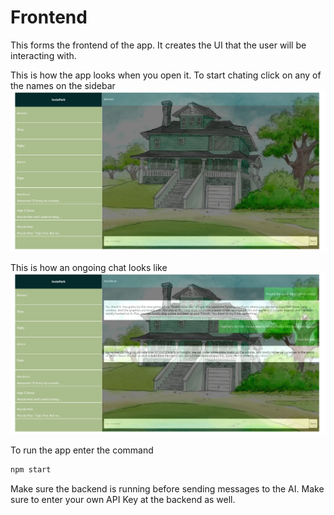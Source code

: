 # Frontend

This forms the frontend of the app. It creates the UI that the user will be interacting with.

This is how the app looks when you open it. To start chating click on any of the names on the sidebar
![New Chat](public/image1.png)

This is how an ongoing chat looks like
![Pngoing Chat](public/image2.png)

To run the app enter the command

```bash
npm start
```

Make sure the backend is running before sending messages to the AI. Make sure to enter your own API Key at the backend as well.